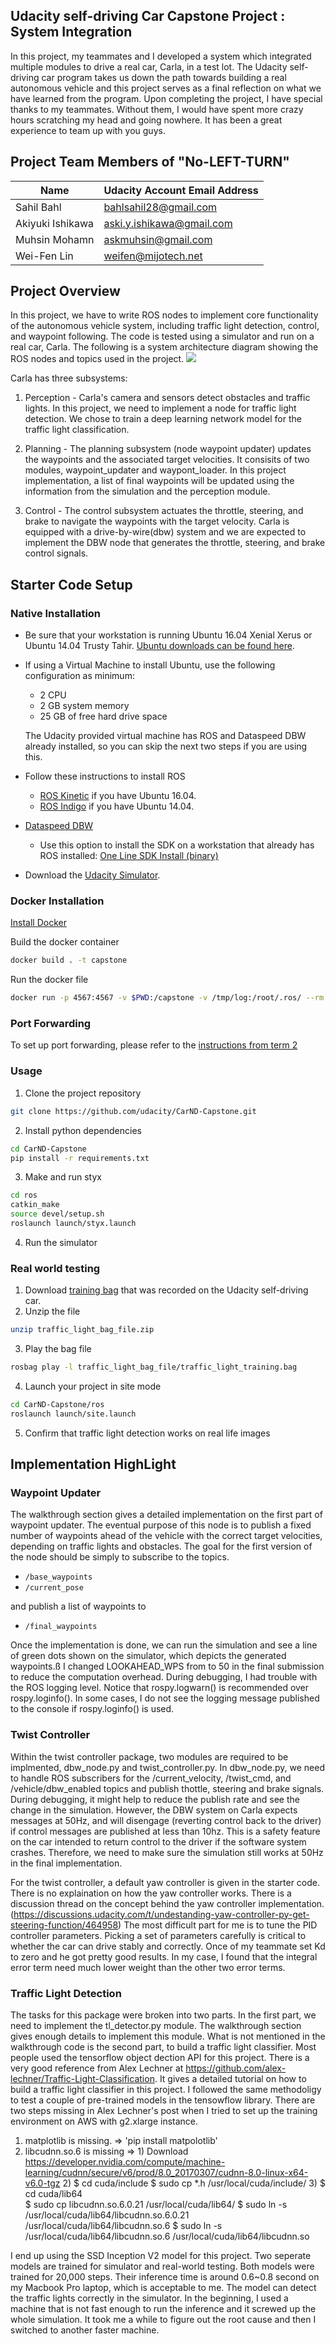 ## Udacity self-driving Car Capstone Project : System Integration
In this project, my teammates and I developed a system which integrated multiple modules to drive a real car, Carla, in a test lot. The Udacity self-driving car program takes us down the path towards building a real autonomous vehicle and this project serves as a final reflection on what we have learned from the program. Upon completing the project, I have special thanks to my teammates. Without them, I would have spent more crazy hours scratching my head and going nowhere. It has been a great experience to team up with you guys. 

## Project Team Members of "No-LEFT-TURN"
|Name              |Udacity Account Email Address|
|------------------|-----------------------------|
|Sahil Bahl        |bahlsahil28@gmail.com        |
|Akiyuki Ishikawa  |aski.y.ishikawa@gmail.com    |
|Muhsin Mohamn     |askmuhsin@gmail.com          |
|Wei-Fen Lin       |weifen@mijotech.net          |

## Project Overview

   In this project, we have to write ROS nodes to implement core functionality of the autonomous vehicle system, including traffic light detection, control, and waypoint following. The code is tested using a simulator and run on a real car, Carla. The following is a system architecture diagram showing the ROS nodes and topics used in the project. 
![](/imgs/system_architecture.png)

   Carla has three subsystems:

   1. Perception - Carla's camera and sensors detect obstacles and traffic lights. In this project, we need to implement a node for traffic light detection. We chose to train a deep learning network model for the traffic light classification. 

   2. Planning - The planning subsystem (node waypoint updater) updates the waypoints and the associated target velocities. It consisits of two modules, waypoint_updater and waypont_loader. In this project implementation, a list of final waypoints will be updated using the information from the simulation and the perception module. 

   3. Control - The control subsystem actuates the throttle, steering, and brake to navigate the waypoints with the target velocity. Carla is equipped with a drive-by-wire(dbw) system and we are expected to implement the DBW node that generates the throttle, steering, and brake control signals. 

## Starter Code Setup
### Native Installation

* Be sure that your workstation is running Ubuntu 16.04 Xenial Xerus or Ubuntu 14.04 Trusty Tahir. [Ubuntu downloads can be found here](https://www.ubuntu.com/download/desktop).
* If using a Virtual Machine to install Ubuntu, use the following configuration as minimum:
  * 2 CPU
  * 2 GB system memory
  * 25 GB of free hard drive space

  The Udacity provided virtual machine has ROS and Dataspeed DBW already installed, so you can skip the next two steps if you are using this.

* Follow these instructions to install ROS
  * [ROS Kinetic](http://wiki.ros.org/kinetic/Installation/Ubuntu) if you have Ubuntu 16.04.
  * [ROS Indigo](http://wiki.ros.org/indigo/Installation/Ubuntu) if you have Ubuntu 14.04.
* [Dataspeed DBW](https://bitbucket.org/DataspeedInc/dbw_mkz_ros)
  * Use this option to install the SDK on a workstation that already has ROS installed: [One Line SDK Install (binary)](https://bitbucket.org/DataspeedInc/dbw_mkz_ros/src/81e63fcc335d7b64139d7482017d6a97b405e250/ROS_SETUP.md?fileviewer=file-view-default)
* Download the [Udacity Simulator](https://github.com/udacity/CarND-Capstone/releases).

### Docker Installation
[Install Docker](https://docs.docker.com/engine/installation/)

Build the docker container
```bash
docker build . -t capstone
```

Run the docker file
```bash
docker run -p 4567:4567 -v $PWD:/capstone -v /tmp/log:/root/.ros/ --rm -it capstone
```

### Port Forwarding
To set up port forwarding, please refer to the [instructions from term 2](https://classroom.udacity.com/nanodegrees/nd013/parts/40f38239-66b6-46ec-ae68-03afd8a601c8/modules/0949fca6-b379-42af-a919-ee50aa304e6a/lessons/f758c44c-5e40-4e01-93b5-1a82aa4e044f/concepts/16cf4a78-4fc7-49e1-8621-3450ca938b77)

### Usage

1. Clone the project repository
```bash
git clone https://github.com/udacity/CarND-Capstone.git
```

2. Install python dependencies
```bash
cd CarND-Capstone
pip install -r requirements.txt
```
3. Make and run styx
```bash
cd ros
catkin_make
source devel/setup.sh
roslaunch launch/styx.launch
```
4. Run the simulator

### Real world testing
1. Download [training bag](https://s3-us-west-1.amazonaws.com/udacity-selfdrivingcar/traffic_light_bag_file.zip) that was recorded on the Udacity self-driving car.
2. Unzip the file
```bash
unzip traffic_light_bag_file.zip
```
3. Play the bag file
```bash
rosbag play -l traffic_light_bag_file/traffic_light_training.bag
```
4. Launch your project in site mode
```bash
cd CarND-Capstone/ros
roslaunch launch/site.launch
```
5. Confirm that traffic light detection works on real life images

## Implementation HighLight
### Waypoint Updater
  The walkthrough section gives a detailed implementation on the first part of waypoint updater. The eventual purpose of this node is to publish a fixed number of waypoints ahead of the vehicle with the correct target velocities, depending on traffic lights and obstacles. The goal for the first version of the node should be simply to subscribe to the topics. 
-   `/base_waypoints`
-   `/current_pose`

and publish a list of waypoints to

-   `/final_waypoints`

Once the implementation is done, we can run the simulation and see a line of green dots shown on the simulator, which depicts the generated waypoints.ß
I changed LOOKAHEAD_WPS from to 50 in the final submission to reduce the computation overhead. During debugging, I had trouble with the ROS logging level. Notice that rospy.logwarn() is recommended over rospy.loginfo(). In some cases, I do not see the logging message published to the console if rospy.loginfo() is used. 

### Twist Controller
  Within the twist controller package, two modules are required to be implmented, dbw_node.py and twist_controller.py. In dbw_node.py, we need to handle ROS subscribers for  the /current_velocity, /twist_cmd, and /vehicle/dbw_enabled topics and publish thottle, steering and brake signals. During debugging, it might help to reduce the publish rate and see the change in the simulation. However, the DBW system on Carla expects messages at 50Hz, and will disengage (reverting control back to the driver) if control messages are published at less than 10hz. This is a safety feature on the car intended to return control to the driver if the software system crashes.  Therefore, we need to make sure the simulation still works at 50Hz in the final implementation. 

  For the twist controller, a default yaw controller is given in the starter code. There is no explaination on how the yaw controller works. There is a discussion thread on the concept behind the yaw controller implementation.(https://discussions.udacity.com/t/undestanding-yaw-controller-py-get-steering-function/464958) The most difficult part for me is to tune the PID controller parameters. Picking a set of parameters carefully is critical to whether the car can drive stably and correctly. Once of my teammate set Kd to zero and he got pretty good results. In my case, I found that the integral error term need much lower weight than the other two error terms. 

### Traffic Light Detection
  The tasks for this package were broken into two parts. In the first part, we need to implement the tl_detector.py module. The walkthrough section gives enough details to implement this module. What is not mentioned in the walkthrough code is the second part, to build a traffic light classifier. Most people used the tensorflow object dection API for this project. There is a very good reference from Alex Lechner at https://github.com/alex-lechner/Traffic-Light-Classification. It gives a detailed tutorial on how to build a traffic light classifier in this project. I followed the same methodoligy to test a couple of pre-trained models in the tensowflow library.  There are two steps missing in Alex Lechner's post when I tried to set up the training environment on AWS with g2.xlarge instance. 
  1. matplotlib is missing.   => 'pip install matpolotlib'
  2. libcudnn.so.6 is missing =>
    1) Download https://developer.nvidia.com/compute/machine-learning/cudnn/secure/v6/prod/8.0_20170307/cudnn-8.0-linux-x64-v6.0-tgz
    2) $ cd cuda/include
       $ sudo cp *.h /usr/local/cuda/include/
    3) $ cd cuda/lib64  
       $ sudo cp libcudnn.so.6.0.21 /usr/local/cuda/lib64/
       $ sudo ln -s /usr/local/cuda/lib64/libcudnn.so.6.0.21  /usr/local/cuda/lib64/libcudnn.so.6
       $ sudo ln -s /usr/local/cuda/lib64/libcudnn.so.6  /usr/local/cuda/lib64/libcudnn.so  

  I end up using the SSD Inception V2 model for this project. Two seperate models are trained for simulator and real-world testing. Both models were trained for 20,000 steps. Their inference time is around 0.6~0.8 second on my Macbook Pro laptop, which is acceptable to me. The model can detect the traffic lights correctly in the simulator. In the beginning, I used a machine that is not fast enough to run the inference and it screwed up the whole simulation. It took me a while to figure out the root cause and then I switched to another faster machine. 



